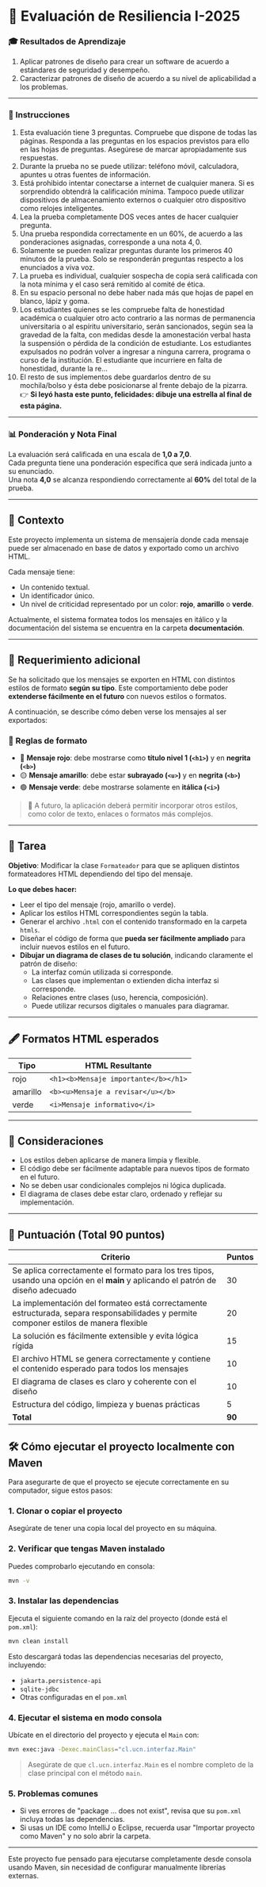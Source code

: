 # 📄 Evaluación de Resiliencia I-2025

### 🎓 Resultados de Aprendizaje

1. Aplicar patrones de diseño para crear un software de acuerdo a estándares de seguridad y desempeño.
2. Caracterizar patrones de diseño de acuerdo a su nivel de aplicabilidad a los problemas.

---

### 📝 Instrucciones

1. Esta evaluación tiene $3$ preguntas. Compruebe que dispone de todas las páginas. Responda a las preguntas en los espacios previstos para ello en las hojas de preguntas. Asegúrese de marcar apropiadamente sus respuestas.
2. Durante la prueba no se puede utilizar: teléfono móvil, calculadora, apuntes u otras fuentes de información.
3. Está prohibido intentar conectarse a internet de cualquier manera. Si es sorprendido obtendrá la calificación mínima. Tampoco puede utilizar dispositivos de almacenamiento externos o cualquier otro dispositivo como relojes inteligentes.
4. Lea la prueba completamente DOS veces antes de hacer cualquier pregunta.
5. Una prueba respondida correctamente en un $60\%$, de acuerdo a las ponderaciones asignadas, corresponde a una nota $4,0$.
6. Solamente se pueden realizar preguntas durante los primeros $40$ minutos de la prueba. Solo se responderán preguntas respecto a los enunciados a viva voz.
7. La prueba es individual, cualquier sospecha de copia será calificada con la nota mínima y el caso será remitido al comité de ética.
8. En su espacio personal no debe haber nada más que hojas de papel en blanco, lápiz y goma.
9. Los estudiantes quienes se les compruebe falta de honestidad académica o cualquier otro acto contrario a las normas de permanencia universitaria o al espíritu universitario, serán sancionados, según sea la gravedad de la falta, con medidas desde la amonestación verbal hasta la suspensión o pérdida de la condición de estudiante. Los estudiantes expulsados no podrán volver a ingresar a ninguna carrera, programa o curso de la institución. El estudiante que incurriere en falta de honestidad, durante la re...
10. El resto de sus implementos debe guardarlos dentro de su mochila/bolso y ésta debe posicionarse al frente debajo de la pizarra.  
    👉 **Si leyó hasta este punto, felicidades: dibuje una estrella al final de esta página.**

---

### 📊 Ponderación y Nota Final

La evaluación será calificada en una escala de **1,0 a 7,0**.  
Cada pregunta tiene una ponderación específica que será indicada junto a su enunciado.  
Una nota **4,0** se alcanza respondiendo correctamente al **60%** del total de la prueba.

---

## 🎯 Contexto

Este proyecto implementa un sistema de mensajería donde cada mensaje puede ser almacenado en base de datos y exportado como un archivo HTML.

Cada mensaje tiene:
- Un contenido textual.
- Un identificador único.
- Un nivel de criticidad representado por un color: **rojo**, **amarillo** o **verde**.

Actualmente, el sistema formatea todos los mensajes en itálico y la documentación del sistema se encuentra en la carpeta
**documentación**.

---

## 🧩 Requerimiento adicional

Se ha solicitado que los mensajes se exporten en HTML con distintos estilos de formato **según su tipo**. Este comportamiento debe poder **extenderse fácilmente en el futuro** con nuevos estilos o formatos.

A continuación, se describe cómo deben verse los mensajes al ser exportados:

### 🧠 Reglas de formato

- 🔴 **Mensaje rojo**: debe mostrarse como **título nivel 1 (`<h1>`)** y en **negrita (`<b>`)**
- 🟡 **Mensaje amarillo**: debe estar **subrayado (`<u>`)** y en **negrita (`<b>`)**
- 🟢 **Mensaje verde**: debe mostrarse solamente en **itálica (`<i>`)**

> 📌 A futuro, la aplicación deberá permitir incorporar otros estilos, como color de texto, enlaces o formatos más complejos.

---

## 🔧 Tarea

**Objetivo**: Modificar la clase `Formateador` para que se apliquen distintos formateadores HTML dependiendo del tipo del mensaje.

**Lo que debes hacer:**

- Leer el tipo del mensaje (rojo, amarillo o verde).
- Aplicar los estilos HTML correspondientes según la tabla.
- Generar el archivo `.html` con el contenido transformado en la carpeta `htmls`.
- Diseñar el código de forma que **pueda ser fácilmente ampliado** para incluir nuevos estilos en el futuro.
- **Dibujar un diagrama de clases de tu solución**, indicando claramente el patrón de diseño:
    - La interfaz común utilizada si corresponde.
    - Las clases que implementan o extienden dicha interfaz si corresponde.
    - Relaciones entre clases (uso, herencia, composición).
    - Puede utilizar recursos digitales o manuales para diagramar.

---

## 🖋️ Formatos HTML esperados

| Tipo     | HTML Resultante                     |
|----------|-------------------------------------|
| rojo     | `<h1><b>Mensaje importante</b></h1>` |
| amarillo | `<b><u>Mensaje a revisar</u></b>`    |
| verde    | `<i>Mensaje informativo</i>`         |

---

## 📌 Consideraciones

- Los estilos deben aplicarse de manera limpia y flexible.
- El código debe ser fácilmente adaptable para nuevos tipos de formato en el futuro.
- No se deben usar condicionales complejos ni lógica duplicada.
- El diagrama de clases debe estar claro, ordenado y reflejar su implementación.

---

## 🧮 Puntuación (Total 90 puntos)

| Criterio                                                                                                                               | Puntos |
|----------------------------------------------------------------------------------------------------------------------------------------|--------|
| Se aplica correctamente el formato para los tres tipos, usando una opción en el **main** y aplicando el patrón de diseño adecuado      | 30     |
| La implementación del formateo está correctamente estructurada, separa responsabilidades y permite componer estilos de manera flexible | 20     |
| La solución es fácilmente extensible y evita lógica rígida                                                                             | 15     |
| El archivo HTML se genera correctamente y contiene el contenido esperado para todos los mensajes                                       | 10     |
| El diagrama de clases es claro y coherente con el diseño                                                                               | 10     |
| Estructura del código, limpieza y buenas prácticas                                                                                     | 5      |
| **Total**                                                                                                                              | **90** |

## 🛠️ Cómo ejecutar el proyecto localmente con Maven

Para asegurarte de que el proyecto se ejecute correctamente en su computador, sigue estos pasos:

### 1. Clonar o copiar el proyecto

Asegúrate de tener una copia local del proyecto en su máquina.

### 2. Verificar que tengas Maven instalado

Puedes comprobarlo ejecutando en consola:

```bash
mvn -v
```

### 3. Instalar las dependencias

Ejecuta el siguiente comando en la raíz del proyecto (donde está el `pom.xml`):

```bash
mvn clean install
```

Esto descargará todas las dependencias necesarias del proyecto, incluyendo:
- `jakarta.persistence-api`
- `sqlite-jdbc`
- Otras configuradas en el `pom.xml`

### 4. Ejecutar el sistema en modo consola

Ubícate en el directorio del proyecto y ejecuta el `Main` con:

```bash
mvn exec:java -Dexec.mainClass="cl.ucn.interfaz.Main"
```

> Asegúrate de que `cl.ucn.interfaz.Main` es el nombre completo de la clase principal con el método `main`.

### 5. Problemas comunes

- Si ves errores de "package ... does not exist", revisa que su `pom.xml` incluya todas las dependencias.
- Si usas un IDE como IntelliJ o Eclipse, recuerda usar "Importar proyecto como Maven" y no solo abrir la carpeta.

---

Este proyecto fue pensado para ejecutarse completamente desde consola usando Maven, sin necesidad de configurar manualmente librerías externas.